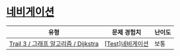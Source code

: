 # [네비게이션](https://www.codetree.ai/trails/complete/curated-cards/test-ga-dijkstra-practice)

|유형|문제 경험치|난이도|
|---|---|---|
|[Trail 3 / 그래프 알고리즘 / Dijkstra](https://www.codetree.ai/trail-info/novice-high/)|[[Test]네비게이션](https://www.codetree.ai/trails/complete/curated-cards/test-ga-dijkstra-practice/)|보통|

